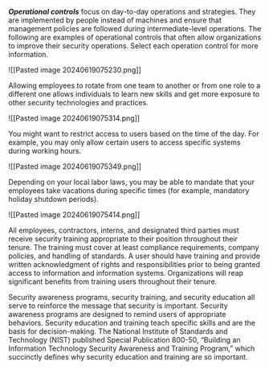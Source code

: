 **_Operational controls_** focus on day-to-day operations and strategies. They are implemented by people instead of machines and ensure that management policies are followed during intermediate-level operations. The following are examples of operational controls that often allow organizations to improve their security operations. Select each operation control for more information.

![[Pasted image 20240619075230.png]]

Allowing employees to rotate from one team to another or from one role to a different one allows individuals to learn new skills and get more exposure to other security technologies and practices.

![[Pasted image 20240619075314.png]]

You might want to restrict access to users based on the time of the day. For example, you may only allow certain users to access specific systems during working hours.

![[Pasted image 20240619075349.png]]

Depending on your local labor laws, you may be able to mandate that your employees take vacations during specific times (for example, mandatory holiday shutdown periods).

![[Pasted image 20240619075414.png]]

All employees, contractors, interns, and designated third parties must receive security training appropriate to their position throughout their tenure. The training must cover at least compliance requirements, company policies, and handling of standards. A user should have training and provide written acknowledgment of rights and responsibilities prior to being granted access to information and information systems. Organizations will reap significant benefits from training users throughout their tenure.

Security awareness programs, security training, and security education all serve to reinforce the message that security is important. Security awareness programs are designed to remind users of appropriate behaviors. Security education and training teach specific skills and are the basis for decision-making. The National Institute of Standards and Technology (NIST) published Special Publication 800-50, “Building an Information Technology Security Awareness and Training Program,” which succinctly defines why security education and training are so important.
